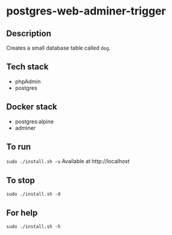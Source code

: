 # postgres-web-adminer-trigger

## Description
Creates a small database table
called `dog`.

## Tech stack
- phpAdmin
- postgres

## Docker stack
- postgres:alpine
- adminer

## To run
`sudo ./install.sh -u`
Available at http://localhost

## To stop
`sudo ./install.sh -d`

## For help
`sudo ./install.sh -h`
